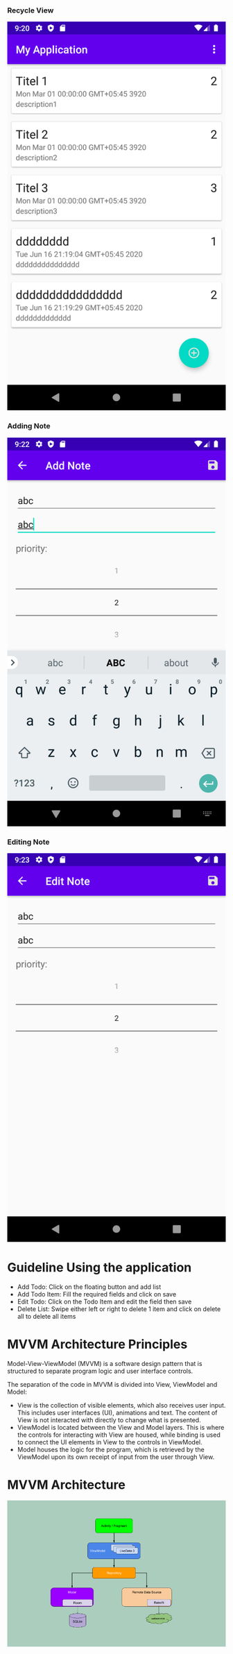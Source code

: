 ### Recycle View
![](recycleview.png )
### Adding Note
![](addnote.png  )
### Editing Note
![](editnote.png )

# Guideline Using the application
- Add Todo: Click on the floating button and add list
- Add Todo Item: Fill the required fields and click on save 
- Edit Todo: Click on the Todo Item and edit the field then save 
- Delete List: Swipe either left or right to delete 1 item and click on delete all to delete all items


# MVVM Architecture Principles
Model-View-ViewModel (MVVM) is a software design pattern that is structured to separate program logic and user interface controls.

The separation of the code in MVVM is divided into View, ViewModel and Model:
- View is the collection of visible elements, which also receives user input. This includes user interfaces (UI), animations and text. The content of View is not interacted with directly to change what is presented.
- ViewModel is located between the View and Model layers. This is where the controls for interacting with View are housed, while binding is used to connect the UI elements in View to the controls in ViewModel.
- Model houses the logic for the program, which is retrieved by the ViewModel upon its own receipt of input from the user through View.

# MVVM Architecture
<img src = "images/mvvm.png">
